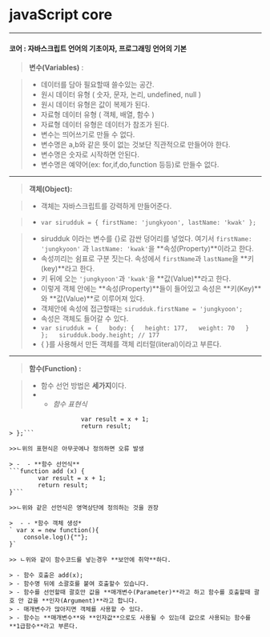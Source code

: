 
# javaScript core 

--------------------------------------------------

#### 코어 : 자바스크립트 언어의 기초이자, 프로그래밍 언어의 기본

>**변수(Variables)** : 

> - 데이터를 담아 필요할때 쓸수있는 공간.
> - 원시 데이터 유형 ( 숫자, 문자, 논리, undefined, null )
> - 원시 데이터 유형은 값이 복제가 된다.
> - 자료형 데이터 유형 ( 객체, 배열, 함수 )
> - 자료형 데이터 유형은 데이터가 참조가 된다.
> - 변수는 띄어쓰기로 만들 수 없다.
> - 변수명은 a,b와 같은 뜻이 없는 것보단 직관적으로 만들어야 한다.
> - 변수명은 숫자로 시작하면 안된다.
> - 변수명은 예약어(ex: for,if,do,function 등등)로 만들수 없다.


---

>**객체(Object):**

> - 객체는 자바스크립트를 강력하게 만들어준다.


> -  `var sirudduk = {
  firstName: 'jungkyoon',
  lastName: 'kwak'
};`

> - sirudduk 이라는 변수를 {}로 감싼 덩어리를 넣었다.
여기서 `firstName: 'jungkyoon'` 과 `lastName: 'kwak'`을 **속성(Property)**이라고 한다.
> - 속성끼리는 쉼표로 구분 짓는다.
 속성에서 `firstName`과 `lastName`을 **키(key)**라고 한다.
> - 키 뒤에 오는 `'jungkyoon'`과 `'kwak'`을  **값(Value)**라고 한다.
> - 이렇게 객체 안에는 **속성(Property)**들이 들어있고 속성은 **키(Key)**와 **값(Value)**로 이루어져 있다.
> - 객체안에 속성에 접근할때는 `sirudduk.firstName = 'jungkyoon';`
> - 속성은 객체도 들어갈 수 있다.
> - `var sirudduk = {  
	body: {  
	height: 177,  
	weight: 70  
  }  
};  
sirudduk.body.height; // 177`  
> - { }를 사용해서 만든 객체를 객체 리터럴(literal)이라고 부른다.

--------------------------

>**함수(Function) :**

> - 함수 선언 방법은 **세가지**이다.
> - - *함수 표현식* 
```var add = function(x){
					var result = x + 1;
					return result;
> };```

>>ㄴ위의 표현식은 아무곳에나 정의하면 오류 발생

> -  - **함수 선언식**
```function add (x) {
		var result = x + 1; 
		return result; 
}```

>>ㄴ위와 같은 선언식은 영역상단에 정의하는 것을 권장

>  - - *함수 객체 생성*
` var x = new function(){
	console.log(){""};
}`

>> ㄴ위와 같이 함수코드를 넣는경우 **보안에 취약**하다.

> - 함수 호출은 add(x);
> - 함수명 뒤에 소괄호를 붙여 호출할수 있습니다.
> - 함수를 선언할때 괄호안 값을 **매개변수(Parameter)**라고 하고 함수를 호출할때 괄호 안 값을 **인자(Argument)**라고 합니다. 
> - 매개변수가 많아지면 객체를 사용할 수 있다.
> - 함수는 **매개변수**와 **인자값**으로도 사용될 수 있는데 값으로 사용되는 함수를 **1급함수**라고 부른다.